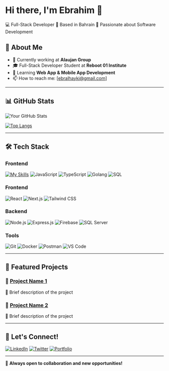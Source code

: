 # Hi there, I'm Ebrahim 👋

💻 Full-Stack Developer
📍 Based in Bahrain
🚀 Passionate about Software Development



## 🚀 About Me
- 🔭 Currently working at **Alaujan Group**
- 🎓 Full-Stack Developer Student at **Reboot 01 Institute**
- 🌱 Learning **Web App & Mobile App Development**
- 📫 How to reach me: [ebralhayki@gmail.com]

---

## 📊 GitHub Stats
![Your GitHub Stats](https://github-readme-stats.vercel.app/api?username=ealhayki&show_icons=true&theme=dark)

[![Top Langs](https://github-readme-stats.vercel.app/api/top-langs/?username=ealhayki&layout=compact&theme=dark)](https://github.com/ealhayki)

---

## 🛠 Tech Stack
### Frontend
[![My Skills](https://skillicons.dev/icons?i=html,css,js)](https://skillicons.dev)
![JavaScript](https://img.shields.io/badge/JavaScript-F7DF1E?style=for-the-badge&logo=javascript&logoColor=black)
![TypeScript](https://img.shields.io/badge/TypeScript-007ACC?style=for-the-badge&logo=typescript&logoColor=white)
![Golang](https://img.shields.io/badge/Go-00ADD8?style=for-the-badge&logo=go&logoColor=white)
![SQL](https://img.shields.io/badge/SQL-4479A1?style=for-the-badge&logo=mysql&logoColor=white)

### Frontend
![React](https://img.shields.io/badge/React-61DAFB?style=for-the-badge&logo=react&logoColor=black)
![Next.js](https://img.shields.io/badge/Next.js-000000?style=for-the-badge&logo=next.js&logoColor=white)
![Tailwind CSS](https://img.shields.io/badge/Tailwind_CSS-38B2AC?style=for-the-badge&logo=tailwind-css&logoColor=white)

### Backend
![Node.js](https://img.shields.io/badge/Node.js-339933?style=for-the-badge&logo=node.js&logoColor=white)
![Express.js](https://img.shields.io/badge/Express.js-000000?style=for-the-badge&logo=express&logoColor=white)
![Firebase](https://img.shields.io/badge/Firebase-FFCA28?style=for-the-badge&logo=firebase&logoColor=black)
![SQL Server](https://img.shields.io/badge/SQL_Server-CC2927?style=for-the-badge&logo=microsoft-sql-server&logoColor=white)

### Tools
![Git](https://img.shields.io/badge/Git-F05032?style=for-the-badge&logo=git&logoColor=white)
![Docker](https://img.shields.io/badge/Docker-2496ED?style=for-the-badge&logo=docker&logoColor=white)
![Postman](https://img.shields.io/badge/Postman-FF6C37?style=for-the-badge&logo=postman&logoColor=white)
![VS Code](https://img.shields.io/badge/VS_Code-007ACC?style=for-the-badge&logo=visual-studio-code&logoColor=white)

---

## 📌 Featured Projects
### 🔹 [Project Name 1](https://github.com/yourusername/project1)
🔹 Brief description of the project

### 🔹 [Project Name 2](https://github.com/yourusername/project2)
🔹 Brief description of the project

---

## 🤝 Let's Connect!
[![LinkedIn](https://img.shields.io/badge/LinkedIn-blue?style=for-the-badge&logo=linkedin)](https://linkedin.com/in/yourprofile)
[![Twitter](https://img.shields.io/badge/Twitter-blue?style=for-the-badge&logo=twitter)](https://twitter.com/yourhandle)
[![Portfolio](https://img.shields.io/badge/Portfolio-%23000000.svg?style=for-the-badge&logo=firefox)](https://yourportfolio.com)

---

🔹 **Always open to collaboration and new opportunities!**


